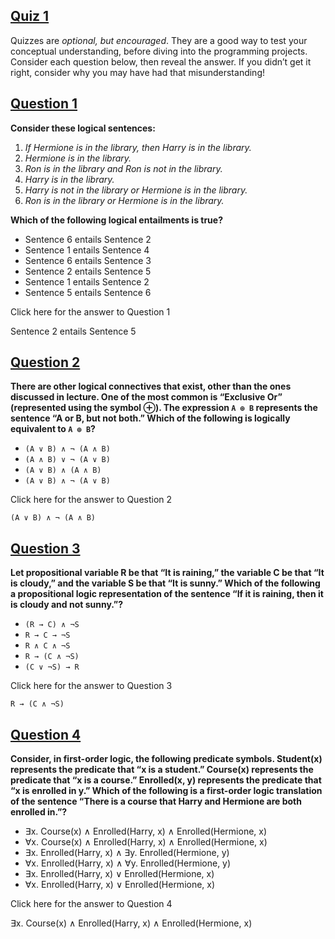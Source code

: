 ## [Quiz 1](https://cs50.harvard.edu/ai/2024/quizzes/1/#quiz-1)

Quizzes are _optional, but encouraged_. They are a good way to test your conceptual understanding, before diving into the programming projects. Consider each question below, then reveal the answer. If you didn’t get it right, consider why you may have had that misunderstanding!

## [Question 1](https://cs50.harvard.edu/ai/2024/quizzes/1/#question-1)

**Consider these logical sentences:**

1.  _If Hermione is in the library, then Harry is in the library._
2.  _Hermione is in the library._
3.  _Ron is in the library and Ron is not in the library._
4.  _Harry is in the library._
5.  _Harry is not in the library or Hermione is in the library._
6.  _Ron is in the library or Hermione is in the library._

**Which of the following logical entailments is true?**

-   Sentence 6 entails Sentence 2
-   Sentence 1 entails Sentence 4
-   Sentence 6 entails Sentence 3
-   Sentence 2 entails Sentence 5
-   Sentence 1 entails Sentence 2
-   Sentence 5 entails Sentence 6

Click here for the answer to Question 1

Sentence 2 entails Sentence 5

## [Question 2](https://cs50.harvard.edu/ai/2024/quizzes/1/#question-2)

**There are other logical connectives that exist, other than the ones discussed in lecture. One of the most common is “Exclusive Or” (represented using the symbol ⊕). The expression `A ⊕ B` represents the sentence “A or B, but not both.” Which of the following is logically equivalent to `A ⊕ B`?**

-   `(A ∨ B) ∧ ¬ (A ∧ B)`
-   `(A ∧ B) ∨ ¬ (A ∨ B)`
-   `(A ∨ B) ∧ (A ∧ B)`
-   `(A ∨ B) ∧ ¬ (A ∨ B)`

Click here for the answer to Question 2

`(A ∨ B) ∧ ¬ (A ∧ B)`

## [Question 3](https://cs50.harvard.edu/ai/2024/quizzes/1/#question-3)

**Let propositional variable R be that “It is raining,” the variable C be that “It is cloudy,” and the variable S be that “It is sunny.” Which of the following a propositional logic representation of the sentence “If it is raining, then it is cloudy and not sunny.”?**

-   `(R → C) ∧ ¬S`
-   `R → C → ¬S`
-   `R ∧ C ∧ ¬S`
-   `R → (C ∧ ¬S)`
-   `(C ∨ ¬S) → R`

Click here for the answer to Question 3

`R → (C ∧ ¬S)`

## [Question 4](https://cs50.harvard.edu/ai/2024/quizzes/1/#question-4)

**Consider, in first-order logic, the following predicate symbols. Student(x) represents the predicate that “x is a student.” Course(x) represents the predicate that “x is a course.” Enrolled(x, y) represents the predicate that “x is enrolled in y.” Which of the following is a first-order logic translation of the sentence “There is a course that Harry and Hermione are both enrolled in.”?**

-   ∃x. Course(x) ∧ Enrolled(Harry, x) ∧ Enrolled(Hermione, x)
-   ∀x. Course(x) ∧ Enrolled(Harry, x) ∧ Enrolled(Hermione, x)
-   ∃x. Enrolled(Harry, x) ∧ ∃y. Enrolled(Hermione, y)
-   ∀x. Enrolled(Harry, x) ∧ ∀y. Enrolled(Hermione, y)
-   ∃x. Enrolled(Harry, x) ∨ Enrolled(Hermione, x)
-   ∀x. Enrolled(Harry, x) ∨ Enrolled(Hermione, x)

Click here for the answer to Question 4

∃x. Course(x) ∧ Enrolled(Harry, x) ∧ Enrolled(Hermione, x)